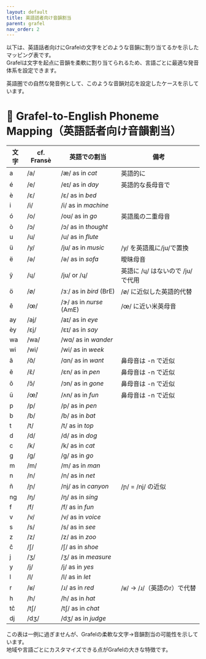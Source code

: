```yaml
---
layout: default
title: 英語話者向け音韻割当
parent: grafel
nav_order: 2
---
```


以下は、英語話者向けにGrafelの文字をどのような音韻に割り当てるかを示したマッピング表です。  
Grafelは文字を起点に音韻を柔軟に割り当てられるため、言語ごとに最適な発音体系を設定できます。  

英語圏での自然な発音例として、このような音韻対応を設定したケースを示しています。  

# 📘 Grafel-to-English Phoneme Mapping（英語話者向け音韻割当）

| 文字 | cf. Fransè | 英語での割当                   | 備考                                      |
|------|------------|--------------------------------|-------------------------------------------|
| a    | /a/        | /æ/ as in *cat*                | 英語的に                                  |
| é    | /e/        | /eɪ/ as in *day*               | 英語的な長母音で                          |
| è    | /ɛ/        | /ɛ/ as in *bed*                |                                           |
| i    | /i/        | /i/ as in *machine*            |                                           |
| ó    | /o/        | /oʊ/ as in *go*                | 英語風の二重母音                          |
| ò    | /ɔ/        | /ɔ/ as in *thought*            |                                           |
| u    | /u/        | /u/ as in *flute*              |                                           |
| ü    | /y/        | /ju/ as in *music*             | /y/ を英語風に/ju/で置換                  |
| ë    | /ə/        | /ə/ as in *sofa*               | 曖昧母音                                  |
| ŷ    | /ɥ/        | /ju/ or /ɥ/                    | 英語に /ɥ/ はないので /ju/ で代用         |
| ö    | /ø/        | /ɜː/ as in *bird* (BrE)        | /ø/ に近似した英語的代替                  |
| ê    | /œ/        | /ɝ/ as in *nurse* (AmE)        | /œ/ に近い米英母音                        |
| ay   | /aj/       | /aɪ/ as in *eye*               |                                           |
| èy   | /ɛj/       | /ɛɪ/ as in *say*               |                                           |
| wa   | /wa/       | /wɑ/ as in *wander*            |                                           |
| wi   | /wi/       | /wi/ as in *week*              |                                           |
| ã    | /ɑ̃/       | /ɑn/ as in *want*              | 鼻母音は -n で近似                        |
| ẽ    | /ɛ̃/       | /ɛn/ as in *pen*               | 鼻母音は -n で近似                        |
| õ    | /ɔ̃/       | /ɔn/ as in *gone*              | 鼻母音は -n で近似                        |
| ũ    | /œ̃/       | /ʌn/ as in *fun*               | 鼻母音は -n で近似                        |
| p    | /p/        | /p/ as in *pen*                |                                           |
| b    | /b/        | /b/ as in *bat*                |                                           |
| t    | /t/        | /t/ as in *top*                |                                           |
| d    | /d/        | /d/ as in *dog*                |                                           |
| c    | /k/        | /k/ as in *cat*                |                                           |
| g    | /g/        | /g/ as in *go*                 |                                           |
| m    | /m/        | /m/ as in *man*                |                                           |
| n    | /n/        | /n/ as in *net*                |                                           |
| ñ    | /ɲ/        | /nj/ as in *canyon*            | /ɲ/ = /nj/ の近似                         |
| ng   | /ŋ/        | /ŋ/ as in *sing*               |                                           |
| f    | /f/        | /f/ as in *fun*                |                                           |
| v    | /v/        | /v/ as in *voice*              |                                           |
| s    | /s/        | /s/ as in *see*                |                                           |
| z    | /z/        | /z/ as in *zoo*                |                                           |
| ĉ    | /ʃ/        | /ʃ/ as in *shoe*               |                                           |
| j    | /ʒ/        | /ʒ/ as in *measure*            |                                           |
| y    | /j/        | /j/ as in *yes*                |                                           |
| l    | /l/        | /l/ as in *let*                |                                           |
| r    | /ʁ/        | /ɹ/ as in *red*                | /ʁ/ → /ɹ/（英語のr）で代替               |
| h    | /h/        | /h/ as in *hat*                |                                           |
| tĉ   | /tʃ/       | /tʃ/ as in *chat*              |                                           |
| dj   | /dʒ/       | /dʒ/ as in *judge*             |                                           |


この表は一例に過ぎませんが、Grafelの柔軟な文字→音韻割当の可能性を示しています。  
地域や言語ごとにカスタマイズできる点がGrafelの大きな特徴です。

